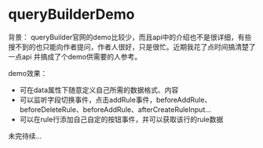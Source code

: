# queryBuilderDemo

背景：
queryBuilder官网的demo比较少，而且api中的介绍也不是很详细，有些搜不到的也只能向作者提问，作者人很好，只是很忙。近期我花了点时间搞清楚了一点api
并搞成了个demo供需要的人参考。

demo效果：
* 可在data属性下随意定义自己所需的数据格式、内容
* 可以监听字段切换事件，点击addRule事件，beforeAddRule、beforeDeleteRule、beforeAddRule、afterCreateRuleInput...
* 可以在rule行添加自己自定的按钮事件，并可以获取该行的rule数据

未完待续...
